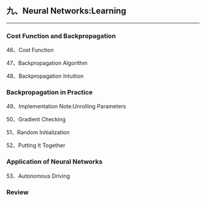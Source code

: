 ## 九、Neural Networks:Learning
---
### Cost Function and Backpropagation

46、Cost Function

47、Backpropagation Algorithm

48、Backpropagation Intuition

### Backpropagation in Practice

49、Implementation Note:Unrolling Parameters

50、Gradient Checking

51、Random Initialization

52、Putting It Together

### Application of Neural Networks

53、Autonomous Driving

### Review